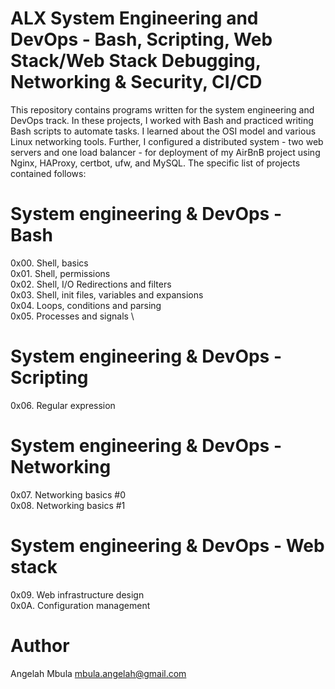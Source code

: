 # ALX System Engineering and DevOps - Bash, Scripting, Web Stack/Web Stack Debugging, Networking & Security, CI/CD
This repository contains programs written for the system engineering and DevOps track. In these projects, I worked with Bash and practiced writing Bash scripts to
automate tasks. I learned about the OSI model and various Linux networking tools. Further, I configured a distributed system - two web servers and one load balancer - 
for deployment of my AirBnB project using Nginx, HAProxy, certbot, ufw, and MySQL. The specific list of projects contained follows:

# System engineering & DevOps - Bash
0x00. Shell, basics \
0x01. Shell, permissions \
0x02. Shell, I/O Redirections and filters \
0x03. Shell, init files, variables and expansions \
0x04. Loops, conditions and parsing \
0x05. Processes and signals \

# System engineering & DevOps - Scripting
0x06. Regular expression

# System engineering & DevOps - Networking
0x07. Networking basics #0 \
0x08. Networking basics #1

# System engineering & DevOps - Web stack
0x09. Web infrastructure design \
0x0A. Configuration management

# Author
Angelah Mbula <mbula.angelah@gmail.com>
